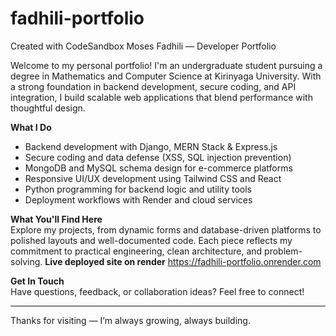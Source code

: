 # fadhili-portfolio
Created with CodeSandbox
Moses Fadhili — Developer Portfolio

Welcome to my personal portfolio! I'm an undergraduate student pursuing a degree in Mathematics and Computer Science at Kirinyaga University. With a strong foundation in backend development, secure coding, and API integration, I build scalable web applications that blend performance with thoughtful design.

**What I Do**  
- Backend development with Django, MERN Stack & Express.js  
- Secure coding and data defense (XSS, SQL injection prevention)  
- MongoDB and MySQL schema design for e-commerce platforms  
- Responsive UI/UX development using Tailwind CSS and React  
- Python programming for backend logic and utility tools  
- Deployment workflows with Render and cloud services

**What You'll Find Here**  
Explore my projects, from dynamic forms and database-driven platforms to polished layouts and well-documented code. Each piece reflects my commitment to practical engineering, clean architecture, and problem-solving.
**Live deployed site on render**
https://fadhili-portfolio.onrender.com

**Get In Touch**  
Have questions, feedback, or collaboration ideas? Feel free to connect!

---

Thanks for visiting — I’m always growing, always building.
